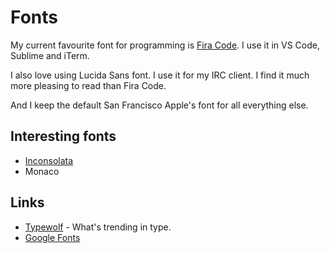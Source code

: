 # Fonts
My current favourite font for programming is [Fira Code](https://github.com/tonsky/FiraCode). I use it in VS Code, Sublime and iTerm.

I also love using Lucida Sans font. I use it for my IRC client. I find it much more pleasing to read than Fira Code.

And I keep the default San Francisco Apple's font for all everything else.

## Interesting fonts
- [Inconsolata](http://www.levien.com/type/myfonts/inconsolata.html)
- Monaco

## Links
- [Typewolf](https://www.typewolf.com) - What's trending in type.
- [Google Fonts](https://fonts.google.com)